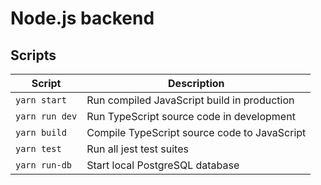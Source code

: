 # Node.js backend

## Scripts

| Script         | Description                                  |
| -------------- | -------------------------------------------- |
| `yarn start`   | Run compiled JavaScript build in production  |
| `yarn run dev` | Run TypeScript source code in development    |
| `yarn build`   | Compile TypeScript source code to JavaScript |
| `yarn test`    | Run all jest test suites                     |
| `yarn run-db`  | Start local PostgreSQL database              |
